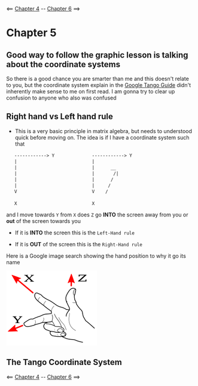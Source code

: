 <== [Chapter 4](./Chapter_04.md) -- [Chapter 6](./Chapter_06.md) ==>


# Chapter 5

Good way to follow the graphic lesson is talking about the coordinate systems
--------

So there is a good chance you are smarter than me and this doesn't relate to you, but the coordinate system explain in the [Google Tango Guide](https://developers.google.com/tango/overview/coordinate-systems) didn't inherently make sense to me on first read. I am gonna try to clear up confusion to anyone who also was confused

## Right hand vs Left hand rule
* This is a very basic principle in matrix algebra, but needs to understood quick before moving on. The idea is if I have a coordinate system such that

```
   ------------> Y              ------------> Y
   |                            |
   |                            |      __ 
   |                            |       /|
   |                            |      /
   |                            |     /  
   V                            V    /
                                        
   X                            X
```

and I move towards `Y` from `X` does `Z` go **INTO** the screen away from you or **out** of the screen towards you

* If it is **INTO** the screen this is the `Left-Hand rule`

* If it is **OUT** of the screen this is the `Right-Hand rule`

Here is a Google image search showing the hand position to why it go its name

![Right Hand Rule image](images/Chapter_05_IMG_001.png)

## The Tango Coordinate System

    
<== [Chapter 4](./Chapter_04.md) -- [Chapter 6](./Chapter_06.md) ==>